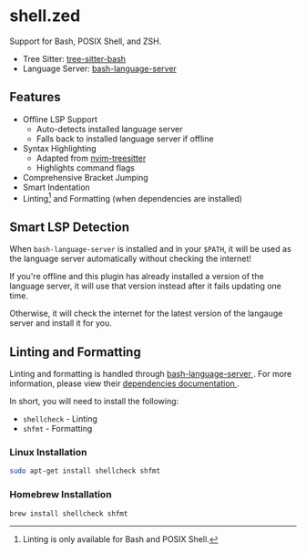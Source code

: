 # shell.zed

Support for Bash, POSIX Shell, and ZSH.

- Tree Sitter: [tree-sitter-bash](https://github.com/tree-sitter/tree-sitter-bash)
- Language Server: [bash-language-server](https://github.com/bash-lsp/bash-language-server)

## Features

- Offline LSP Support
  - Auto-detects installed language server
  - Falls back to installed language server if offline
- Syntax Highlighting
  - Adapted from [nvim-treesitter](https://github.com/nvim-treesitter/nvim-treesitter/blob/master/queries/bash/highlights.scm)
  - Highlights command flags
- Comprehensive Bracket Jumping
- Smart Indentation
- Linting[^1] and Formatting (when dependencies are installed)

## Smart LSP Detection

When `bash-language-server` is installed and in your `$PATH`, it will be used as
the language server automatically without checking the internet!

If you're offline and this plugin has already installed a version of the
language server, it will use that version instead after it fails updating one
time.

Otherwise, it will check the internet for the latest version of the langauge
server and install it for you.

## Linting and Formatting

Linting and formatting is handled through [bash-language-server
](https://github.com/bash-lsp/bash-language-server). For more information,
please view their [dependencies documentation
](https://github.com/bash-lsp/bash-language-server?tab=readme-ov-file#dependencies).

In short, you will need to install the following:

- `shellcheck` - Linting
- `shfmt` - Formatting

### Linux Installation

```bash
sudo apt-get install shellcheck shfmt
```

### Homebrew Installation

```bash
brew install shellcheck shfmt
```

[^1]: Linting is only available for Bash and POSIX Shell.
